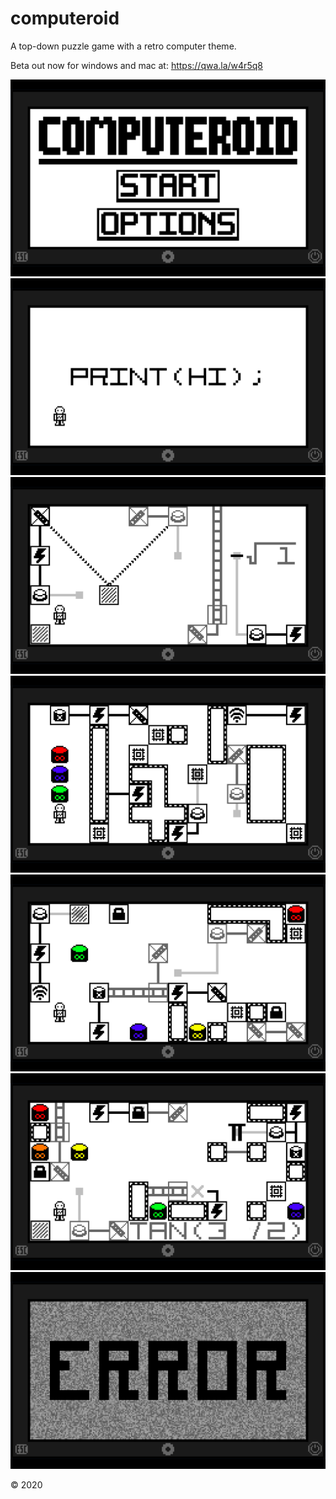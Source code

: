 # computeroid

A top-down puzzle game with a retro computer theme.

Beta out now for windows and mac at: https://qwa.la/w4r5q8

![](Images/StartMenu.png)
![](Images/Level1.png)
![](Images/Level3.png)
![](Images/Level6.png)
![](Images/Level8.png)
![](Images/Level10.png)
![](Images/ErrorScreen.png)

© 2020
